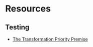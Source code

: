 # Resources

## Testing

* [The Transformation Priority Premise](https://blog.cleancoder.com/uncle-bob/2013/05/27/TheTransformationPriorityPremise.html)